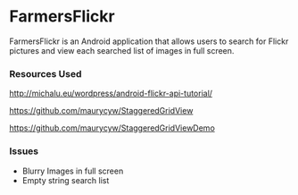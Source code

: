 # FarmersFlickr

FarmersFlickr is an Android application that allows users to search for Flickr pictures and view each searched list of images in full screen.

### Resources Used
http://michalu.eu/wordpress/android-flickr-api-tutorial/

https://github.com/maurycyw/StaggeredGridView

https://github.com/maurycyw/StaggeredGridViewDemo


### Issues
- Blurry Images in full screen
- Empty string search list
